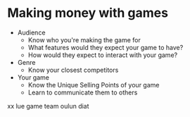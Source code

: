 # Making money with games



* Audience
  * Know who you're making the game for
  * What features would they expect your game to have?
  * How would they expect to interact with your game?
* Genre
  * Know your closest competitors
* Your game
  * Know the Unique Selling Points of your game
  * Learn to communicate them to others 


xx lue game team oulun diat